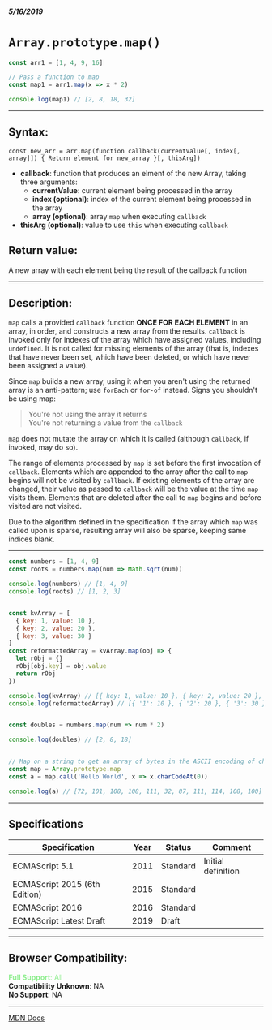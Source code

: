 ##### 5/16/2019
# `Array.prototype.map()`

```js
const arr1 = [1, 4, 9, 16]

// Pass a function to map
const map1 = arr1.map(x => x * 2)

console.log(map1) // [2, 8, 18, 32]
```

---

## Syntax:
`const new_arr = arr.map(function callback(currentValue[, index[, array]]) {
  Return element for new_array
}[, thisArg])`

* **callback**: function that produces an elment of the new Array, taking three arguments:
  * **currentValue**: current element being processed in the array
  * **index (optional)**: index of the current element being processed in the array
  * **array (optional)**: array `map` when executing `callback`
* **thisArg (optional)**: value to use `this` when executing `callback`

## Return value:
A new array with each element being the result of the callback function

---

## Description:
`map` calls a provided `callback` function **ONCE FOR EACH ELEMENT** in an array, in order, and constructs a new array from the results.  `callback` is invoked only for indexes of the array which have assigned values, including `undefined`.  It is not called for missing elements of the array (that is, indexes that have never been set, which have been deleted, or which have never been assigned a value).

Since `map` builds a new array, using it when you aren't using the returned array is an anti-pattern; use `forEach` or `for-of` instead.  Signs you shouldn't be using map:  
  >You're not using the array it returns  
  You're not returning a value from the `callback`

`map` does not mutate the array on which it is called (although `callback`, if invoked, may do so).

The range of elements processed by `map` is set before the first invocation of `callback`.  Elements which are appended to the array after the call to `map` begins will not be visited by `callback`.  If existing elements of the array are changed, their value as passed to `callback` will be the value at the time `map` visits them.  Elements that are deleted after the call to `map` begins and before visited are not visited.

Due to the algorithm defined in the specification if the array which `map` was called upon is sparse, resulting array will also be sparse, keeping same indices blank.

---

```js
const numbers = [1, 4, 9]
const roots = numbers.map(num => Math.sqrt(num))

console.log(numbers) // [1, 4, 9]
console.log(roots) // [1, 2, 3]


const kvArray = [
  { key: 1, value: 10 },
  { key: 2, value: 20 },
  { key: 3, value: 30 }
]
const reformattedArray = kvArray.map(obj => {
  let rObj = {}
  rObj[obj.key] = obj.value
  return rObj
})

console.log(kvArray) // [{ key: 1, value: 10 }, { key: 2, value: 20 }, { key: 3, value: 30 }]
console.log(reformattedArray) // [{ '1': 10 }, { '2': 20 }, { '3': 30 }]


const doubles = numbers.map(num => num * 2)

console.log(doubles) // [2, 8, 18]


// Map on a string to get an array of bytes in the ASCII encoding of character values
const map = Array.prototype.map
const a = map.call('Hello World', x => x.charCodeAt(0))

console.log(a) // [72, 101, 108, 108, 111, 32, 87, 111, 114, 108, 100]
```

---

## Specifications
| Specification | Year | Status | Comment |
|---|---|---|---|
| ECMAScript 5.1 | 2011 | Standard | Initial definition |
| ECMAScript 2015 (6th Edition) | 2015 | Standard |  |
| ECMAScript 2016 | 2016 | Standard |  |
| ECMAScript Latest Draft | 2019 | Draft |  |

---

## Browser Compatibility:
<span style="color: lightgreen">**Full Support**: All</span>  
**Compatibility Unknown**: NA  
**No Support**: NA

---

[MDN Docs](https://developer.mozilla.org/en-US/docs/Web/JavaScript/Reference/Global_Objects/Array/map)